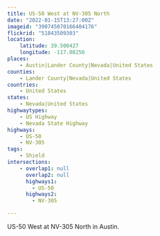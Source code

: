 ```yaml
---
title: US-50 West at NV-305 North
date: "2022-01-15T13:27:00Z"
imageid: "390745070166404176"
flickrid: "51843509303"
location:
    latitude: 39.500427
    longitude: -117.08256
places:
    - Austin|Lander County|Nevada|United States
counties:
    - Lander County|Nevada|United States
countries:
    - United States
states:
    - Nevada|United States
highwaytypes:
    - US Highway
    - Nevada State Highway
highways:
    - US-50
    - NV-305
tags:
    - Shield
intersections:
    - overlap1: null
      overlap2: null
      highways1:
        - US-50
      highways2:
        - NV-305

---
```

US-50 West at NV-305 North in Austin.